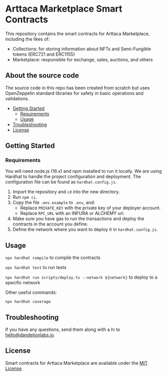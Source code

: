 # Arttaca Marketplace Smart Contracts

This repository contains the smart contracts for Arttaca Marketplace, including the likes of:

* Collections: for storing information about NFTs and Semi-Fungible tokens (ERC721 and ERC1155)
* Marketplace: responsible for exchange, sales, auctions, and others

## About the source code

The source code in this repo has been created from scratch but uses OpenZeppelin standard libraries for safety in basic operations and validations.

- [Getting Started](#getting-started)
  - [Requirements](#requirements)
  - [Usage](#usage)
- [Troubleshooting](#troubleshooting)
- [License](#license)

## Getting Started

### Requirements
You will need node.js (16.x) and npm installed to run it locally. We are using Hardhat to handle the project configuration and deployment. The configuration file can be found as `hardhat.config.js`.

1. Import the repository and `cd` into the new directory.
2. Run `npm ci`.
3. Copy the file `.env.example` to `.env`, and:
   - Replace `PRIVATE_KEY` with the private key of your deployer account.
   - Replace `RPC_URL` with an INFURA or ALCHEMY url.
5. Make sure you have gas to run the transactions and deploy the contracts in the account you define.
6. Define the network where you want to deploy it in `hardhat.config.js`.

## Usage

`npx hardhat compile` to compile the contracts

`npx hardhat test` to run tests

`npx hardhat run scripts/deploy.ts --network ${network}` to deploy to a specific network

Other useful commands:

```shell
npx hardhat coverage
```

## Troubleshooting

If you have any questions, send them along with a hi to [hello@dandelionlabs.io](mailto:hello@dandelionlabs.io).

## License

Smart contracts for Arttaca Marketplace are available under the [MIT License](LICENSE.md).
